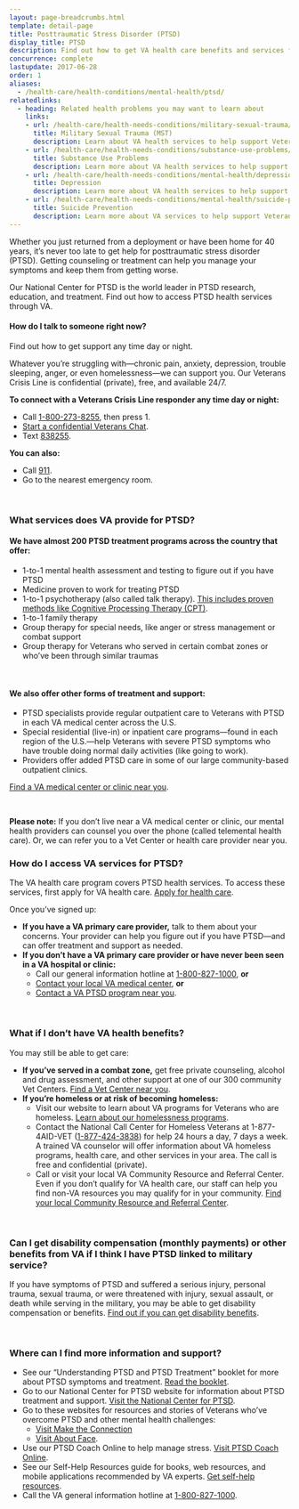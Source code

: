 ```yaml
---
layout: page-breadcrumbs.html
template: detail-page
title: Posttraumatic Stress Disorder (PTSD)
display_title: PTSD
description: Find out how to get VA health care benefits and services for posttraumatic stress disorder (PTSD).
concurrence: complete
lastupdate: 2017-06-28
order: 1
aliases:
  - /health-care/health-conditions/mental-health/ptsd/
relatedlinks:
  - heading: Related health problems you may want to learn about
    links:
    - url: /health-care/health-needs-conditions/military-sexual-trauma/
      title: Military Sexual Trauma (MST)
      description: Learn about VA health services to help support Veterans dealing with issues related to military sexual trauma.
    - url: /health-care/health-needs-conditions/substance-use-problems/
      title: Substance Use Problems
      description: Learn more about VA health services to help support Veterans with substance use problems.
    - url: /health-care/health-needs-conditions/mental-health/depression/
      title: Depression
      description: Learn more about VA health services to help support Veterans with depression.
    - url: /health-care/health-needs-conditions/mental-health/suicide-prevention/
      title: Suicide Prevention
      description: Learn more about VA services to help support Veterans at risk of suicide and their families.
---
```


<div class="va-introtext">

Whether you just returned from a deployment or have been home for 40 years, it’s never too late to get help for posttraumatic stress disorder (PTSD). Getting counseling or treatment can help you manage your symptoms and keep them from getting worse.

Our National Center for PTSD is the world leader in PTSD research, education, and treatment. Find out how to access PTSD health services through VA.

</div>

<div class="usa-alert usa-alert-warning">
  <div class="usa-alert-body">
	<h4 class="usa-alert-heading">How do I talk to someone right now?</h4>
	<a id="crisis-expander-link">Find out how to get support any time day or night.</a></h4>
	<div id="crisis-expander-content" class="expander-content expander-content-closed">
	  <div class="expander-content-inner usa-alert-text">
	    <p>Whatever you’re struggling with—chronic pain, anxiety, depression, trouble sleeping, anger, or even homelessness—we can support you. Our Veterans Crisis Line is confidential (private), free, and available 24/7.</p>
	    <p><strong>To connect with a Veterans Crisis Line responder any time day or night:</strong></p>
	    <ul>
              <li>Call <a href="tel:+1-800-273-8255">1-800-273-8255</a>, then press 1.</li>
	      <li><a href="https://www.veteranscrisisline.net/ChatTermsOfService.aspx?account=Veterans%20Chat/" class="no-external-icon">Start a confidential Veterans Chat</a>.</li>
  	      <li>Text <a href="sms:838255">838255</a>.</li>
            </ul>
     	    <p><strong>You can also:</strong></p>
            <ul>
              <li>Call <a href="tel:911">911</a>.</li>
	      <li>Go to the nearest emergency room.</li>
	    </ul>
	  </div>
  	</div>
  </div>
</div>

<br>

<div class="feature" markdown=“1”>

### What services does VA provide for PTSD?

#### We have almost 200 PTSD treatment programs across the country that offer:

- 1-to-1 mental health assessment and testing to figure out if you have PTSD
- Medicine proven to work for treating PTSD
- 1-to-1 psychotherapy (also called talk therapy). [This includes proven methods like Cognitive Processing Therapy (CPT)](https://www.mentalhealth.va.gov/ptsd/cbt-ptsd.asp).
- 1-to-1 family therapy
- Group therapy for special needs, like anger or stress management or combat support
- Group therapy for Veterans who served in certain combat zones or who’ve been through similar traumas

<br>

#### We also offer other forms of treatment and support:

- PTSD specialists provide regular outpatient care to Veterans with PTSD in each VA medical center across the U.S.
- Special residential (live-in) or inpatient care programs—found in each region of the U.S.—help Veterans with severe PTSD symptoms who have trouble doing normal daily activities (like going to work).
- Providers offer added PTSD care in some of our large community-based outpatient clinics. <br />

[Find a VA medical center or clinic near you](/facilities/).

<br>

**Please note:** If you don’t live near a VA medical center or clinic, our mental health providers can counsel you over the phone (called telemental health care). Or, we can refer you to a Vet Center or health care provider near you.

</div>

### How do I access VA services for PTSD?

The VA health care program covers PTSD health services. To access these services, first apply for VA health care. [Apply for health care](/health-care/how-to-apply/).

Once you’ve signed up:

- **If you have a VA primary care provider,** talk to them about your concerns. Your provider can help you figure out if you have PTSD—and can offer treatment and support as needed.
- **If you don’t have a VA primary care provider or have never been seen in a VA hospital or clinic:**
  - Call our general information hotline at <a href="tel:+1-800-827-1000">1-800-827-1000</a>, **or**
  - [Contact your local VA medical center](/facilities/), **or**
  - [Contact a VA PTSD program near you](https://www.va.gov/directory/guide/PTSD.asp).

<br>

<span id="no-benefits"></span>
### What if I don’t have VA health benefits?

You may still be able to get care:
- **If you’ve served in a combat zone,** get free private counseling, alcohol and drug assessment, and other support at one of our 300 community Vet Centers. [Find a Vet Center near you](/facilities/).
- **If you’re homeless or at risk of becoming homeless:**
  - Visit our website to learn about VA programs for Veterans who are homeless. [Learn about our homelessness programs](https://www.va.gov/homeless/).
  - Contact the National Call Center for Homeless Veterans at 1-877-4AID-VET (<a href="tel:+18774243838">1-877-424-3838</a>) for help 24 hours a day, 7 days a week. A trained VA counselor will offer information about VA homeless programs, health care, and other services in your area. The call is free and confidential (private).
  - Call or visit your local VA Community  Resource and Referral Center. Even if you don’t qualify for VA health care, our staff can help you find non-VA resources you may qualify for in your community. [Find your local Community Resource and Referral Center]( https://www.va.gov/HOMELESS/Crrc.asp).

<br>

### Can I get disability compensation (monthly payments) or other benefits from VA if I think I have PTSD linked to military service?

If you have symptoms of PTSD and suffered a serious injury, personal trauma, sexual trauma, or were threatened with injury, sexual assault, or death while serving in the military, you may be able to get disability compensation or benefits. [Find out if you can get disability benefits](/disability/eligibility/ptsd/#ptsd-disability-eligibility).

<br>

### Where can I find more information and support?

- See our “Understanding PTSD and PTSD Treatment” booklet for more about PTSD symptoms and treatment. [Read the booklet](http://www.ptsd.va.gov/public/understanding_ptsd/booklet.pdf).
- Go to our National Center for PTSD website for information about PTSD treatment and support. [Visit the National Center for PTSD](https://www.ptsd.va.gov/public/index.asp).
- Go to these websites for resources and stories of Veterans who’ve overcome PTSD and other mental health challenges:
  - <a href="http://maketheconnection.net/" class="no-external-icon">Visit Make the Connection</a>
  - [Visit About Face](https://www.ptsd.va.gov/apps/AboutFace/).
- Use our PTSD Coach Online to help manage stress. [Visit PTSD Coach Online](https://www.ptsd.va.gov/apps/ptsdcoachonline/default.htm).
- See our Self-Help Resources guide for books, web resources, and mobile applications recommended by VA experts. [Get self-help resources](https://www.mentalhealth.va.gov/self_help.asp).
- Call the VA general information hotline at <a href="tel:+1-800-827-1000">1-800-827-1000</a>.

<script type="text/javascript">

  // Toggle the expandable crisis info
  document.getElementById('crisis-expander-link')
    .addEventListener('click', function () {
      document.getElementById('crisis-expander-content').classList.toggle('expander-content-closed');
    });
</script>
